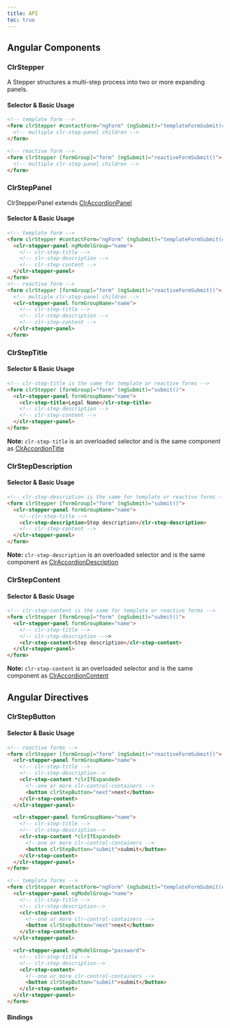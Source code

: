 ```yaml
---
title: API
toc: true
---
```


## Angular Components

### ClrStepper

A Stepper structures a multi-step process into two or more expanding panels.

#### Selector & Basic Usage

<doc-code>

```html
<!-- template form -->
<form clrStepper #contactForm="ngForm" (ngSubmit)="templateFormSubmit(contactForm.value)">
  <!-- multiple clr-step-panel children -->
</form>

<!-- reactive form -->
<form clrStepper [formGroup]="form" (ngSubmit)="reactiveFormSubmit()">
  <!-- multiple clr-step-panel children -->
</form>
```

</doc-code>

### ClrStepPanel

ClrStepperPanel extends [ClrAccordionPanel](../accordion/api/#clraccordionpanel)

#### Selector & Basic Usage

<doc-code>

```html
<!-- template form -->
<form clrStepper #contactForm="ngForm" (ngSubmit)="templateFormSubmit(contactForm.value)">
  <clr-stepper-panel ngModelGroup="name">
    <!-- clr-step-title -->
    <!-- clr-step-description -->
    <!-- clr-step-content -->
  </clr-stepper-panel>
</form>
<!-- reactive form -->
<form clrStepper [formGroup]="form" (ngSubmit)="reactiveFormSubmit()">
  <!-- multiple clr-step-panel children -->
  <clr-stepper-panel formGroupName="name">
    <!-- clr-step-title -->
    <!-- clr-step-description -->
    <!-- clr-step-content -->
  </clr-stepper-panel>
</form>
```

</doc-code>

### ClrStepTitle

#### Selector & Basic Usage

<doc-code>

```html
<!-- clr-step-title is the same for template or reactive forms -->
<form clrStepper [formGroup]="form" (ngSubmit)="submit()">
  <clr-stepper-panel formGroupName="name">
    <clr-step-title>Legal Name</clr-step-title>
    <!-- clr-step-description -->
    <!-- clr-step-content -->
  </clr-stepper-panel>
</form>
```

</doc-code>

**Note:** `clr-step-title` is an overloaded selector and is the same component as [ClrAccordionTitle](../accordion/api/#clraccordiontitle)

### ClrStepDescription

#### Selector & Basic Usage

<doc-code>

```html
<!-- clr-step-description is the same for template or reactive forms -->
<form clrStepper [formGroup]="form" (ngSubmit)="submit()">
  <clr-stepper-panel formGroupName="name">
    <!--clr-step-title -->
    <clr-step-description>Step description</clr-step-description>
    <!-- clr-step-content -->
  </clr-stepper-panel>
</form>
```

</doc-code>

**Note:** `clr-step-description` is an overloaded selector and is the same component as [ClrAccordionDescription](../accordion/api/#clraccordiondescription)

### ClrStepContent

#### Selector & Basic Usage

<doc-code>

```html
<!-- clr-step-content is the same for template or reactive forms -->
<form clrStepper [formGroup]="form" (ngSubmit)="submit()">
  <clr-stepper-panel formGroupName="name">
    <!-- clr-step-title -->
    <!-- clr-step-description -->>
    <clr-step-content>Step description</clr-step-content>
  </clr-stepper-panel>
</form>
```

</doc-code>

**Note:** `clr-step-content` is an overloaded selector and is the same component as [ClrAccordionContent](../accordion/api/#clraccordioncontent)

## Angular Directives

### ClrStepButton

#### Selector & Basic Usage

<doc-code>

```html
<!-- reactive forms -->
<form clrStepper [formGroup]="form" (ngSubmit)="reactiveFormSubmit()">
  <clr-stepper-panel formGroupName="name">
    <!-- clr-step-title -->
    <!-- clr-step-description-->
    <clr-step-content *clrIfExpanded>
      <!--one or more clr-control-containers -->
      <button clrStepButton="next">next</button>
    </clr-step-content>
  </clr-stepper-panel>

  <clr-stepper-panel formGroupName="name">
    <!-- clr-step-title -->
    <!-- clr-step-description-->
    <clr-step-content *clrIfExpanded>
      <!--one or more clr-control-containers -->
      <button clrStepButton="submit">submit</button>
    </clr-step-content>
  </clr-stepper-panel>
</form>

<!-- template forms -->
<form clrStepper #contactForm="ngForm" (ngSubmit)="templateFormSubmit(contactForm.value)">
  <clr-stepper-panel ngModelGroup="name">
    <!-- clr-step-title -->
    <!-- clr-step-description-->
    <clr-step-content>
      <!--one or more clr-control-containers -->
      <button clrStepButton="next">next</button>
    </clr-step-content>
  </clr-stepper-panel>

  <clr-stepper-panel ngModelGroup="password">
    <!-- clr-step-title -->
    <!-- clr-step-description-->
    <clr-step-content>
      <!--one or more clr-control-containers -->
      <button clrStepButton="submit">submit</button>
    </clr-step-content>
  </clr-stepper-panel>
</form>
```

</doc-code>

#### Bindings

<DocComponentApi component="ClrStepButton" item="bindings" />
